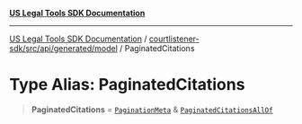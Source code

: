 [**US Legal Tools SDK Documentation**](../../../../../../README.md)

***

[US Legal Tools SDK Documentation](../../../../../../README.md) / [courtlistener-sdk/src/api/generated/model](../README.md) / PaginatedCitations

# Type Alias: PaginatedCitations

> **PaginatedCitations** = [`PaginationMeta`](../interfaces/PaginationMeta.md) & [`PaginatedCitationsAllOf`](PaginatedCitationsAllOf.md)
